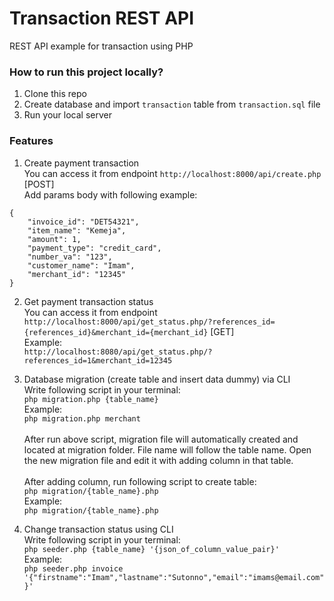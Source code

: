 # Transaction REST API
REST API example for transaction using PHP

### How to run this project locally?
1. Clone this repo
2. Create database and import `transaction` table from `transaction.sql` file
3. Run your local server

### Features
1. Create payment transaction <br>
You can access it from endpoint `http://localhost:8000/api/create.php` [POST] <br>
Add params body with following example:
```
{
    "invoice_id": "DET54321",
    "item_name": "Kemeja",
    "amount": 1,
    "payment_type": "credit_card",
    "number_va": "123",
    "customer_name": "Imam",
    "merchant_id": "12345"
}
```

2. Get payment transaction status <br>
You can access it from endpoint `http://localhost:8000/api/get_status.php/?references_id={references_id}&merchant_id={merchant_id}` [GET] <br>
Example:<br>
`http://localhost:8080/api/get_status.php/?references_id=1&merchant_id=12345`

3. Database migration (create table and insert data dummy) via CLI <br>
Write following script in your terminal: <br>
`php migration.php {table_name}` <br>
Example: <br>
`php migration.php merchant` <br><br>
After run above script, migration file will automatically created and located at migration folder. File name will follow the table name. Open the new migration file and edit it with adding column in that table. <br><br>
After adding column, run following script to create table: <br>
`php migration/{table_name}.php`<br>
Example:<br>
`php migration/{table_name}.php`

4. Change transaction status using CLI <br>
Write following script in your terminal: <br>
`php seeder.php {table_name} '{json_of_column_value_pair}'` <br>
Example: <br>
`php seeder.php invoice '{"firstname":"Imam","lastname":"Sutonno","email":"imams@email.com"}'`
